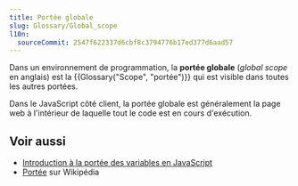 ```yaml
---
title: Portée globale
slug: Glossary/Global_scope
l10n:
  sourceCommit: 2547f622337d6cbf8c3794776b17ed377d6aad57
---
```


Dans un environnement de programmation, la **portée globale** (<i lang="en">global scope</i> en anglais) est la {{Glossary("Scope", "portée")}} qui est visible dans toutes les autres portées.

Dans le JavaScript côté client, la portée globale est généralement la page web à l'intérieur de laquelle tout le code est en cours d'exécution.

## Voir aussi

- [Introduction à la portée des variables en JavaScript](/fr/docs/Web/JavaScript/Guide/Grammar_and_types#les_portées_de_variables)
- [Portée](<https://fr.wikipedia.org/wiki/Portée_(informatique)>) sur Wikipédia
